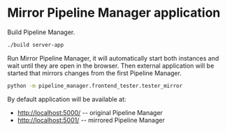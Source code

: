 # Mirror Pipeline Manager application

Build Pipeline Manager.

```bash
./build server-app
```

Run Mirror Pipeline Manager, it will automatically start both instances and wait until they are open in the browser. Then external application will be started that mirrors changes from the first Pipeline Manager.

```bash
python -m pipeline_manager.frontend_tester.tester_mirror
```

By default application will be available at:
* [http://localhost:5000/](http://localhost:5000/) -- original Pipeline Manager
* [http://localhost:5001/](http://localhost:5001/) -- mirrored Pipeline Manager

